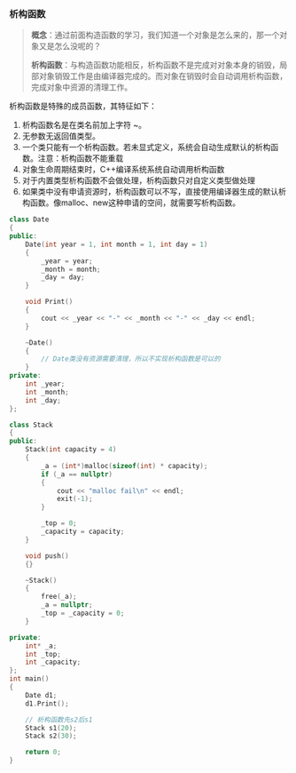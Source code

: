 ### 析构函数

> **概念**：通过前面构造函数的学习，我们知道一个对象是怎么来的，那一个对象又是怎么没呢的？
>
> ​		   **析构函数**：与构造函数功能相反，析构函数不是完成对对象本身的销毁，局部对象销毁工作是由编译器完成的。而对象在销毁时会自动调用析构函数，完成对象中资源的清理工作。  



析构函数是特殊的成员函数，其特征如下：

1. 析构函数名是在类名前加上字符 ~。
2. 无参数无返回值类型。
3. 一个类只能有一个析构函数。若未显式定义，系统会自动生成默认的析构函数。注意：析构函数不能重载
4. 对象生命周期结束时，C++编译系统系统自动调用析构函数  
5. 对于内置类型析构函数不会做处理，析构函数只对自定义类型做处理
6. 如果类中没有申请资源时，析构函数可以不写，直接使用编译器生成的默认析构函数。像malloc、new这种申请的空间，就需要写析构函数。

```C++
class Date
{
public:
	Date(int year = 1, int month = 1, int day = 1)
	{
		_year = year;
		_month = month;
		_day = day;
	}

	void Print()
	{
		cout << _year << "-" << _month << "-" << _day << endl;
	}

	~Date()
	{
		// Date类没有资源需要清理，所以不实现析构函数是可以的
	}
private:
	int _year;
	int _month;
	int _day;
};

class Stack
{
public:
	Stack(int capacity = 4)
	{
		_a = (int*)malloc(sizeof(int) * capacity);
		if (_a == nullptr)
		{
			cout << "malloc fail\n" << endl;
			exit(-1);
		}

		_top = 0;
		_capacity = capacity;
	}

	void push()
	{}

	~Stack()
	{
		free(_a);
		_a = nullptr;
		_top = _capacity = 0;
	}

private:
	int* _a;
	int _top;
	int _capacity;
};
int main()
{
	Date d1;
	d1.Print();

	// 析构函数先s2后s1
	Stack s1(20);
	Stack s2(30);

	return 0;
}
```
